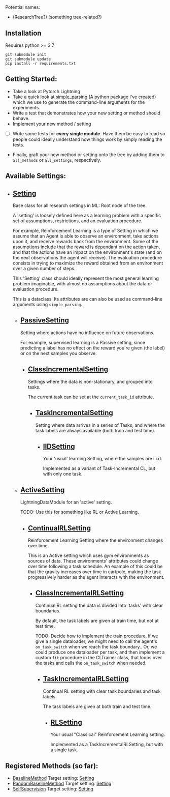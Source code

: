 # <repo name>
Potential names:
- (ResearchTree?) (something tree-related?)


## Installation
Requires python >= 3.7

```console
git submodule init
git submodule update
pip install -r requirements.txt
```

## Getting Started:
- Take a look at Pytorch Lightning
- Take a quick look at [simple_parsing](https://github.com/lebrice/SimpleParsing) (A python package I've created) which we use to generate the command-line arguments for the experiments.
- Write a test that demonstrates how your new setting or method should behave.
- Implement your new method / setting
- [ ] Write some tests for **every single module**. Have them be easy to read so people could ideally understand how things work by simply reading the tests.
- Finally, graft your new method or setting onto the tree by adding them to `all_methods` or `all_settings`, respectively.

<!-- MAKETREE -->
   



## Available Settings:


- ## [Setting](settings/base/setting.py)

	Base class for all research settings in ML: Root node of the tree. 

	A 'setting' is loosely defined here as a learning problem with a specific
	set of assumptions, restrictions, and an evaluation procedure.

	For example, Reinforcement Learning is a type of Setting in which we assume
	that an Agent is able to observe an environment, take actions upon it, and 
	receive rewards back from the environment. Some of the assumptions include
	that the reward is dependant on the action taken, and that the actions have
	an impact on the environment's state (and on the next observations the agent
	will receive). The evaluation procedure consists in trying to maximize the
	reward obtained from an environment over a given number of steps.

	This 'Setting' class should ideally represent the most general learning
	problem imaginable, with almost no assumptions about the data or evaluation
	procedure.

	This is a dataclass. Its attributes are can also be used as command-line
	arguments using `simple_parsing`.


	- ## [PassiveSetting](settings/passive/passive_setting.py)

		Setting where actions have no influence on future observations. 

		For example, supervised learning is a Passive setting, since predicting a
		label has no effect on the reward you're given (the label) or on the next
		samples you observe.


		- ## [ClassIncrementalSetting](settings/passive/cl/class_incremental_setting.py)

			Settings where the data is non-stationary, and grouped into tasks.

			The current task can be set at the `current_task_id` attribute.


			- ## [TaskIncrementalSetting](settings/passive/cl/task_incremental/task_incremental_setting.py)

				Setting where data arrives in a series of Tasks, and where the task
				labels are always available (both train and test time).


				- ## [IIDSetting](settings/passive/cl/task_incremental/iid/iid_setting.py)

					Your 'usual' learning Setting, where the samples are i.i.d.

					Implemented as a variant of Task-Incremental CL, but with only one task.


	- ## [ActiveSetting](settings/active/setting.py)

		LightningDataModule for an 'active' setting.

		TODO: Use this for something like RL or Active Learning.


		- ## [ContinualRLSetting](settings/active/rl/continual_rl_setting.py)

			Reinforcement Learning Setting where the environment changes over time.

			This is an Active setting which uses gym environments as sources of data.
			These environments' attributes could change over time following a task
			schedule. An example of this could be that the gravity increases over time
			in cartpole, making the task progressively harder as the agent interacts with
			the environment.


			- ## [ClassIncrementalRLSetting](settings/active/rl/class_incremental_rl_setting.py)

				Continual RL setting the data is divided into 'tasks' with clear boundaries.

				By default, the task labels are given at train time, but not at test time.

				TODO: Decide how to implement the train procedure, if we give a single
				dataloader, we might need to call the agent's `on_task_switch` when we reach
				the task boundary.. Or, we could produce one dataloader per task, and then
				implement a custom `fit` procedure in the CLTrainer class, that loops over
				the tasks and calls the `on_task_switch` when needed.


				- ## [TaskIncrementalRLSetting](settings/active/rl/task_incremental_rl_setting.py)

					Continual RL setting with clear task boundaries and task labels.

					The task labels are given at both train and test time.


					- ## [RLSetting](settings/active/rl/iid_rl_setting.py)

						Your usual "Classical" Reinforcement Learning setting.

						Implemented as a TaskIncrementalRLSetting, but with a single task.




## Registered Methods (so far):

* [BaselineMethod](methods/baseline.py)
     Target setting: [Setting](settings/base/setting.py)
* [RandomBaselineMethod](methods/random_baseline.py)
     Target setting: [Setting](settings/base/setting.py)
* [SelfSupervision](methods/self_supervision.py)
     Target setting: [Setting](settings/base/setting.py)


